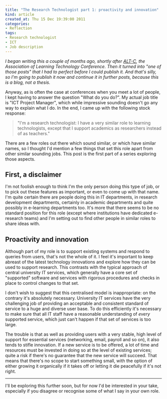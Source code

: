 ```yaml
---
title: "The Research Technologist part 1: proactivity and innovation"
kind: article
created_at: Thu 15 Dec 19:39:00 2011
categories:
- Reflection
tags:
- Research technologist
- ICT
- Job description
---
```


*I began writing this a couple of months ago, shortly after [ALT-C][], the
Association of Learning Technology Conference. Then it turned into "one of
those posts" that I had to perfect before I could publish it. And that's silly,
so I'm going to publish it now and continue it in further posts, because this
is a blog, not a thesis.*

  [ALT-C]: http://www.alt.ac.uk/events/alt-c-2011

Anyway, as is often the case at conferences when you meet a lot of people, I
kept having to answer the question "What do you do?". My actual job title is
"ICT Project Manager", which while impressive sounding doesn't go any way to
explain what I do. In the end, I came up with the following stock response:

> "I'm a research technologist: I have a very similar role to learning
> technologists, except that I support academics as researchers instead of
> as teachers."

There are a few roles out there which sound similar, or which have similar
names, so I thought I'd mention a few things that set this role apart from
other similar sounding jobs. This post is the first part of a series exploring
those aspects.

## First, a disclaimer

I'm not foolish enough to think I'm the only person doing this type of job, or
to pick out these features as important, or even to come up with that name. I'm
quite certain there are people doing this in IT departments, in research
development departments, certainly in academic departments and quite possibly
in e-learning departments too. It's more that there seems to be no standard
position for this role (except where institutions have dedicated e-research
teams) and I'm setting out to find other people in similar roles to share ideas
with.

## Proactivity and innovation

Although part of my role is to support existing systems and respond to queries
from users, that's not the whole of it. I feel it's important to keep abreast
of the latest technology innovations and explore how they can be used to
support research. This contrasts with the typical approach of central
university IT services, which generally have a core set of "supported" software
and services with rigorous procedures and checks in place to control changes to
that set.

I don't wish to suggest that this centralised model is inappropriate: on the
contrary it's absolutely necessary. University IT services have the very
challenging job of providing an acceptable and consistent standard of service
to a huge and diverse user base. To do this efficiently it's necessary to make
sure that all IT staff have a reasonable understanding of *every* supported
service, which just can't happen if that set of services is too large.

The trouble is that as well as providing users with a very stable, high level
of support for essential services (networking, email, payroll and so on), it
also tends to stifle innovation. If a new service is to be offered, a lot of
time and resources must be invested in doing so at the level of existing
services; quite a risk if there's no guarantee that the new service will
succeed. That means that there's no scope to start something small, with the
option of either growing it organically if it takes off or letting it die
peacefully if it's not right.

----

I'll be exploring this further soon, but for now I'd be interested in your
take, especially if you disagree or recognise some of what I say in your own
role.
